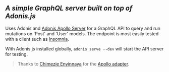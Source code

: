 ## **_A simple GraphQL server built on top of Adonis.js_**

Uses Adonis and [Adonis Apollo Server](https://github.com/ammezie/adonis-apollo-server) for a GraphQL API to query and run mutations on 'Post' and 'User' models. The endpoint is most easily tested with a client such as [Insomnia](https://insomnia.rest/).

With Adonis.js installed globally, `adonis serve --dev` will start the API server for testing.

> Thanks to [Chimezie Enyinnaya](https://github.com/ammezie) for the [Apollo adapter](https://github.com/ammezie/adonis-apollo-server).
